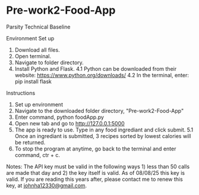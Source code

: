 # Pre-work2-Food-App
Parsity Technical Baseline

Environment Set up
1. Download all files.
2. Open terminal.
3. Navigate to folder directory.
4. Install Python and Flask.
4.1 Python can be downloaded from their website: https://www.python.org/downloads/
4.2 In the terminal, enter: pip install flask


Instructions
1. Set up environment
2. Navigate to the downloaded folder directory, "Pre-work2-Food-App"
3. Enter command, python foodApp.py
4. Open new tab and go to http://127.0.0.1:5000
5. The app is ready to use. Type in any food ingrediant and click submit.
5.1 Once an ingrediant is submitted, 3 recipes sorted by lowest calories will be returned.
7. To stop the program at anytime, go back to the terminal and enter command, ctr + c.


Notes:
The API key must be valid in the following ways 1) less than 50 calls are made that day and 2) the key itself is valid.
As of 08/08/25 this key is valid. If you are reading this years after, please contact me to renew this key, at johnha12330@gmail.com.
